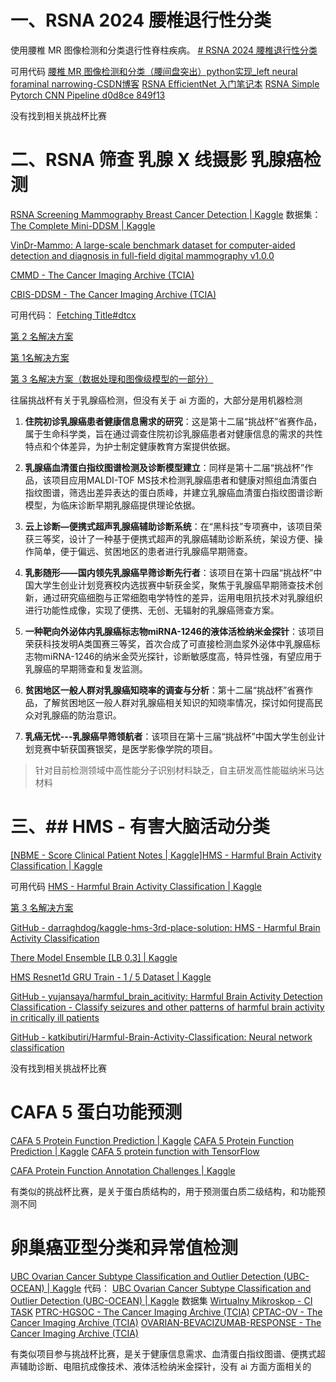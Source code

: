 # 一、RSNA 2024 腰椎退行性分类
使用腰椎 MR 图像检测和分类退行性脊柱疾病。
[# RSNA 2024 腰椎退行性分类](https://www.kaggle.com/competitions/rsna-2024-lumbar-spine-degenerative-classification/overview)

可用代码 
[腰椎 MR 图像检测和分类（腰间盘突出）python实现\_left neural foraminal narrowing-CSDN博客](https://blog.csdn.net/weixin_42380711/article/details/141500187)
[ RSNA EfficientNet 入门笔记本](https://www.kaggle.com/code/shubhamcodez/rsna-efficientnet-starter-notebook)
[RSNA Simple Pytorch CNN Pipeline d0d8ce 849f13](https://www.kaggle.com/code/cckimm/rsna-simple-pytorch-cnn-pipeline-d0d8ce-849f13)

没有找到相关挑战杯比赛
# 二、RSNA 筛查 乳腺 X 线摄影 乳腺癌检测
[RSNA Screening Mammography Breast Cancer Detection | Kaggle](https://www.kaggle.com/competitions/rsna-breast-cancer-detection/data)
数据集：
[The Complete Mini-DDSM | Kaggle](https://www.kaggle.com/datasets/cheddad/miniddsm2)

[VinDr-Mammo: A large-scale benchmark dataset for computer-aided detection and diagnosis in full-field digital mammography v1.0.0](https://physionet.org/content/vindr-mammo/1.0.0/)

[CMMD - The Cancer Imaging Archive (TCIA)](https://www.cancerimagingarchive.net/collection/cmmd/)

[CBIS-DDSM - The Cancer Imaging Archive (TCIA)](https://www.cancerimagingarchive.net/collection/cbis-ddsm/)

可用代码：
[Fetching Title#dtcx](https://www.kaggle.com/code/andradaolteanu/rsna-breast-cancer-eda-pytorch-baseline#5.1-ResNet50)

[第 2 名解决方案](https://www.kaggle.com/competitions/rsna-breast-cancer-detection/discussion/391676)

[ 第 1名解决方案](https://www.kaggle.com/competitions/rsna-breast-cancer-detection/discussion/392449)

[第 3 名解决方案（数据处理和图像级模型的一部分）](https://www.kaggle.com/competitions/rsna-breast-cancer-detection/discussion/391725)

往届挑战杯有关于乳腺癌检测，但没有关于 ai 方面的，大部分是用机器检测
1. **住院初诊乳腺癌患者健康信息需求的研究**：这是第十二届“挑战杯”省赛作品，属于生命科学类，旨在通过调查住院初诊乳腺癌患者对健康信息的需求的共性特点和个体差异，为护士制定健康教育方案提供依据。

2. **乳腺癌血清蛋白指纹图谱检测及诊断模型建立**：同样是第十二届“挑战杯”作品，该项目应用MALDI-TOF MS技术检测乳腺癌患者和健康对照组血清蛋白指纹图谱，筛选出差异表达的蛋白质峰，并建立乳腺癌血清蛋白指纹图谱诊断模型，为临床诊断早期乳腺癌提供理论依据。

3. **云上诊断—便携式超声乳腺癌辅助诊断系统**：在“黑科技”专项赛中，该项目荣获三等奖，设计了一种基于便携式超声的乳腺癌辅助诊断系统，架设方便、操作简单，便于偏远、贫困地区的患者进行乳腺癌早期筛查。

4. **乳影随形——国内领先乳腺癌早筛诊断先行者**：该项目在第十四届“挑战杯”中国大学生创业计划竞赛校内选拔赛中斩获金奖，聚焦于乳腺癌早期筛查技术创新，通过研究癌细胞与正常细胞电学特性的差异，运用电阻抗技术对乳腺组织进行功能性成像，实现了便携、无创、无辐射的乳腺癌筛查方案。

5. **一种靶向外泌体内乳腺癌标志物miRNA-1246的液体活检纳米金探针**：该项目荣获科技发明A类国赛三等奖，首次合成了可直接检测血浆外泌体中乳腺癌标志物miRNA-1246的纳米金荧光探针，诊断敏感度高，特异性强，有望应用于乳腺癌的早期筛查和复发监测。

6. **贫困地区一般人群对乳腺癌知晓率的调查与分析**：第十二届“挑战杯”省赛作品，了解贫困地区一般人群对乳腺癌相关知识的知晓率情况，探讨如何提高民众对乳腺癌的防治意识。

7. **乳癌无忧---乳腺癌早筛领航者**：该项目在第十三届“挑战杯”中国大学生创业计划竞赛中斩获国赛银奖，是医学影像学院的项目。
>针对目前检测领域中高性能分子识别材料缺乏，自主研发高性能磁纳米马达材料
# 三、## HMS - 有害大脑活动分类
[[NBME - Score Clinical Patient Notes | Kaggle]](https://www.kaggle.com/competitions/hms-harmful-brain-activity-classification/data)[HMS - Harmful Brain Activity Classification | Kaggle](https://www.kaggle.com/competitions/hms-harmful-brain-activity-classification/data)

可用代码
[HMS - Harmful Brain Activity Classification | Kaggle](https://www.kaggle.com/competitions/hms-harmful-brain-activity-classification/discussion/492560)

[第 3 名解决方案](https://www.kaggle.com/competitions/hms-harmful-brain-activity-classification/discussion/492471)

[GitHub - darraghdog/kaggle-hms-3rd-place-solution: HMS - Harmful Brain Activity Classification](https://github.com/darraghdog/kaggle-hms-3rd-place-solution)

[There Model Ensemble [LB 0.3] | Kaggle]( https://www.kaggle.com/code/majiaqi111/there-model-ensemble-lb-0-3 )

[HMS Resnet1d GRU Train - 1 / 5 Dataset | Kaggle](https://www.kaggle.com/code/konstantinboyko/hms-resnet1d-gru-train-1-5-dataset?scriptVersionId=166423947)

[GitHub - yujansaya/harmful\_brain\_acitivity: Harmful Brain Activity Detection Classification - Classify seizures and other patterns of harmful brain activity in critically ill patients](https://github.com/yujansaya/harmful_brain_acitivity)

[GitHub - katkibutiri/Harmful-Brain-Activity-Classification: Neural network classification](https://github.com/katkibutiri/Harmful-Brain-Activity-Classification)

没有找到相关挑战杯比赛

# CAFA 5 蛋白功能预测

[CAFA 5 Protein Function Prediction | Kaggle](https://www.kaggle.com/competitions/cafa-5-protein-function-prediction/overview)
[CAFA 5 Protein Function Prediction | Kaggle](https://www.kaggle.com/competitions/cafa-5-protein-function-prediction/code?competitionId=41875&sortBy=voteCount&excludeNonAccessedDatasources=true)
[CAFA 5 protein function with TensorFlow](https://www.kaggle.com/code/gusthema/cafa-5-protein-function-with-tensorflow#Training)

[CAFA Protein Function Annotation Challenges | Kaggle](https://www.kaggle.com/datasets/alexandervc/cafa-protein-function-annotation-challenges)

有类似的挑战杯比赛，是关于蛋白质结构的，用于预测蛋白质二级结构，和功能预测不同
# 卵巢癌亚型分类和异常值检测

[UBC Ovarian Cancer Subtype Classification and Outlier Detection (UBC-OCEAN) | Kaggle](https://www.kaggle.com/competitions/UBC-OCEAN/data?select=train.csv)
代码：
[UBC Ovarian Cancer Subtype Classification and Outlier Detection (UBC-OCEAN) | Kaggle](https://www.kaggle.com/competitions/UBC-OCEAN/discussion/465697)
数据集
[Wirtualny Mikroskop - CI TASK](https://wirtualnymikroskop.mostwiedzy.pl/list/?&tissues=C56.90&offset=0&diagnosis=endometrioid)
[PTRC-HGSOC - The Cancer Imaging Archive (TCIA)](https://www.cancerimagingarchive.net/collection/ptrc-hgsoc/)
[CPTAC-OV - The Cancer Imaging Archive (TCIA)](https://www.cancerimagingarchive.net/collection/cptac-ov/)
[OVARIAN-BEVACIZUMAB-RESPONSE - The Cancer Imaging Archive (TCIA)](https://www.cancerimagingarchive.net/collection/ovarian-bevacizumab-response/)

有类似项目参与挑战杯比赛，是关于健康信息需求、血清蛋白指纹图谱、便携式超声辅助诊断、电阻抗成像技术、液体活检纳米金探针，没有 ai 方面方面相关的 
